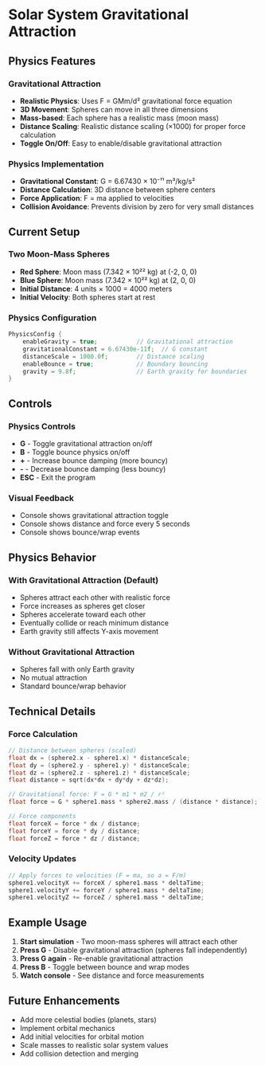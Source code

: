 # Solar System Gravitational Attraction

## Physics Features

### Gravitational Attraction
- **Realistic Physics**: Uses F = GMm/d² gravitational force equation
- **3D Movement**: Spheres can move in all three dimensions
- **Mass-based**: Each sphere has a realistic mass (moon mass)
- **Distance Scaling**: Realistic distance scaling (×1000) for proper force calculation
- **Toggle On/Off**: Easy to enable/disable gravitational attraction

### Physics Implementation
- **Gravitational Constant**: G = 6.67430 × 10⁻¹¹ m³/kg/s²
- **Distance Calculation**: 3D distance between sphere centers
- **Force Application**: F = ma applied to velocities
- **Collision Avoidance**: Prevents division by zero for very small distances

## Current Setup

### Two Moon-Mass Spheres
- **Red Sphere**: Moon mass (7.342 × 10²² kg) at (-2, 0, 0)
- **Blue Sphere**: Moon mass (7.342 × 10²² kg) at (2, 0, 0)
- **Initial Distance**: 4 units × 1000 = 4000 meters
- **Initial Velocity**: Both spheres start at rest

### Physics Configuration
```cpp
PhysicsConfig {
    enableGravity = true;           // Gravitational attraction
    gravitationalConstant = 6.67430e-11f;  // G constant
    distanceScale = 1000.0f;        // Distance scaling
    enableBounce = true;            // Boundary bouncing
    gravity = 9.8f;                 // Earth gravity for boundaries
}
```

## Controls

### Physics Controls
- **G** - Toggle gravitational attraction on/off
- **B** - Toggle bounce physics on/off
- **+** - Increase bounce damping (more bouncy)
- **-** - Decrease bounce damping (less bouncy)
- **ESC** - Exit the program

### Visual Feedback
- Console shows gravitational attraction toggle
- Console shows distance and force every 5 seconds
- Console shows bounce/wrap events

## Physics Behavior

### With Gravitational Attraction (Default)
- Spheres attract each other with realistic force
- Force increases as spheres get closer
- Spheres accelerate toward each other
- Eventually collide or reach minimum distance
- Earth gravity still affects Y-axis movement

### Without Gravitational Attraction
- Spheres fall with only Earth gravity
- No mutual attraction
- Standard bounce/wrap behavior

## Technical Details

### Force Calculation
```cpp
// Distance between spheres (scaled)
float dx = (sphere2.x - sphere1.x) * distanceScale;
float dy = (sphere2.y - sphere1.y) * distanceScale;
float dz = (sphere2.z - sphere1.z) * distanceScale;
float distance = sqrt(dx*dx + dy*dy + dz*dz);

// Gravitational force: F = G * m1 * m2 / r²
float force = G * sphere1.mass * sphere2.mass / (distance * distance);

// Force components
float forceX = force * dx / distance;
float forceY = force * dy / distance;
float forceZ = force * dz / distance;
```

### Velocity Updates
```cpp
// Apply forces to velocities (F = ma, so a = F/m)
sphere1.velocityX += forceX / sphere1.mass * deltaTime;
sphere1.velocityY += forceY / sphere1.mass * deltaTime;
sphere1.velocityZ += forceZ / sphere1.mass * deltaTime;
```

## Example Usage

1. **Start simulation** - Two moon-mass spheres will attract each other
2. **Press G** - Disable gravitational attraction (spheres fall independently)
3. **Press G again** - Re-enable gravitational attraction
4. **Press B** - Toggle between bounce and wrap modes
5. **Watch console** - See distance and force measurements

## Future Enhancements

- Add more celestial bodies (planets, stars)
- Implement orbital mechanics
- Add initial velocities for orbital motion
- Scale masses to realistic solar system values
- Add collision detection and merging

